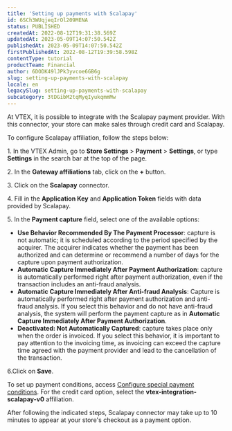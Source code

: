 ```yaml
---
title: 'Setting up payments with Scalapay'
id: 6SCh3WUqjeqIrOl209MENA
status: PUBLISHED
createdAt: 2022-08-12T19:31:38.569Z
updatedAt: 2023-05-09T14:07:50.542Z
publishedAt: 2023-05-09T14:07:50.542Z
firstPublishedAt: 2022-08-12T19:39:58.598Z
contentType: tutorial
productTeam: Financial
author: 6DODK49lJPk3yvcoe6GB6g
slug: setting-up-payments-with-scalapay
locale: en
legacySlug: setting-up-payments-with-scalapay
subcategory: 3tDGibM2tqMyqIyukqmmMw
---
```


At VTEX, it is possible to integrate with the Scalapay payment provider. With this connector, your store can make sales through credit card and Scalapay.

To configure Scalapay affiliation, follow the steps below:

<ui>1. In the VTEX Admin, go to **Store Settings** > **Payment** > **Settings**, or type **Settings** in the search bar at the top of the page.</ui>

<ui>2. In the __Gateway affiliations__ tab, click on the __+__ button.</ui>

<ui>3. Click on the __Scalapay__ connector.</ui>

<ui>4. Fill in the __Application Key__ and __Application Token__ fields with data provided by Scalapay.</ui>

<ui>5. In the __Payment capture__ field, select one of the available options:</ui>

 - __Use Behavior Recommended By The Payment Processor__: capture is not automatic; it is scheduled according to the period specified by the acquirer. The acquirer indicates whether the payment has been authorized and can determine or recommend a number of days for the capture upon payment authorization.   
 - __Automatic Capture Immediately After Payment Authorization__: capture is automatically performed right after payment authorization, even if the transaction includes an anti-fraud analysis.
 - __Automatic Capture Immediately After Anti-fraud Analysis__:  Capture is automatically performed right after payment authorization and anti-fraud analysis. If you select this behavior and do not have anti-fraud analysis, the system will perform the payment capture as in __Automatic Capture Immediately After Payment Authorization__.  
 - __Deactivated: Not Automatically Captured__: capture takes place only when the order is invoiced. If you select this behavior, it is important to pay attention to the invoicing time, as invoicing can exceed the capture time agreed with the payment provider and lead to the cancellation of the transaction.

<ui>6.Click on __Save__.</ui>

To set up payment conditions, access [Configure special payment conditions](https://help.vtex.com/en/tutorial/condicoes-de-pagamento). For the credit card option, select the __vtex-integration-scalapay-v0__ affiliation.

After following the indicated steps, Scalapay connector may take up to 10 minutes to appear at your store's checkout as a payment option.
